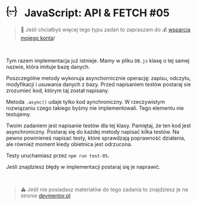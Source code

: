 # [![](../assets/img/logo-readme2.jpg)](https://devmentor.pl) &nbsp; JavaScript: API & FETCH #05

> :loudspeaker: Jeśli chciałbyś więcej tego typu zadań to zapraszam do :moneybag: [wsparcia mojego konta](https://github.com/sponsors/devmentor-pl)!

&nbsp;

Tym razem implementacja już istnieje. Mamy w pliku `DB.js` klasę o tej samej nazwie, która imituje bazę danych.

Poszczególne metody wykonuja asynchornicznie operację: zapisu, odczytu, modyfikacji i usuwania danych z bazy. Przed napisaniem testów postaraj sie zrozumieć kod, którym taj został napisany.

Metoda `.async()` udaje tylko kod aynchroniczny. W rzeczywistym rozwiązaniu czego takiego byśmy nie implementowali. Tego elementu nie testujemy.

Twoim zadaniem jest napisanie testów dla tej klasy. Pamiętaj, że ten kod jest asynchroniczny. Postaraj się do każdej metody napisać kilka testów. Na pewno powinieneś napisać testy, które sprawdzają poprawność działania, ale również moment kiedy obietnica jest odrzucona.

Testy uruchamiasz przez `npm run test-05`.

Jeśli znajdziesz błędy w implementacji postaraj się je naprawić. 

&nbsp;

> :warning: Jeśli nie posiadasz materiałów do tego zadania to znajdziesz je na stronie [devmentor.pl](https://devmentor.pl/p/js-api-and-fetch/)